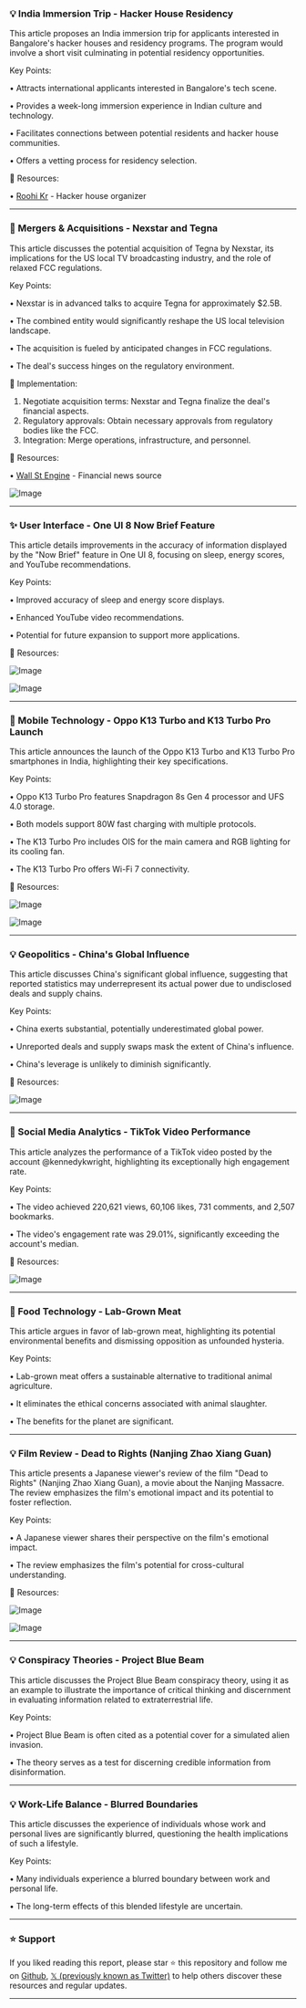 ### 💡 India Immersion Trip - Hacker House Residency

This article proposes an India immersion trip for applicants interested in Bangalore's hacker houses and residency programs.  The program would involve a short visit culminating in potential residency opportunities.

Key Points:

•  Attracts international applicants interested in Bangalore's tech scene.


•  Provides a week-long immersion experience in Indian culture and technology.


•  Facilitates connections between potential residents and hacker house communities.


•  Offers a vetting process for residency selection.



🔗 Resources:

• [Roohi Kr](https://x.com/roohi_kr) -  Hacker house organizer


---

### 🚀 Mergers & Acquisitions - Nexstar and Tegna

This article discusses the potential acquisition of Tegna by Nexstar, its implications for the US local TV broadcasting industry, and the role of relaxed FCC regulations.

Key Points:

•  Nexstar is in advanced talks to acquire Tegna for approximately $2.5B.


•  The combined entity would significantly reshape the US local television landscape.


•  The acquisition is fueled by anticipated changes in FCC regulations.


•  The deal's success hinges on the regulatory environment.



🚀 Implementation:

1.  Negotiate acquisition terms: Nexstar and Tegna finalize the deal's financial aspects.
2.  Regulatory approvals: Obtain necessary approvals from regulatory bodies like the FCC.
3.  Integration: Merge operations, infrastructure, and personnel.


🔗 Resources:

• [Wall St Engine](https://x.com/wallstengine) - Financial news source


![Image](https://pbs.twimg.com/media/GyD1JVpa8AAkj1A?format=jpg&name=small)


---

### ✨ User Interface - One UI 8 Now Brief Feature

This article details improvements in the accuracy of information displayed by the "Now Brief" feature in One UI 8, focusing on sleep, energy scores, and YouTube recommendations.

Key Points:

•  Improved accuracy of sleep and energy score displays.


•  Enhanced YouTube video recommendations.


•  Potential for future expansion to support more applications.



🔗 Resources:


![Image](https://pbs.twimg.com/media/GyDx2XcaMAAZzKy?format=jpg&name=small)


![Image](https://pbs.twimg.com/media/GyDx3yWaYAAdGU3?format=jpg&name=small)


---

### 🤖 Mobile Technology - Oppo K13 Turbo and K13 Turbo Pro Launch

This article announces the launch of the Oppo K13 Turbo and K13 Turbo Pro smartphones in India, highlighting their key specifications.

Key Points:

•  Oppo K13 Turbo Pro features Snapdragon 8s Gen 4 processor and UFS 4.0 storage.


•  Both models support 80W fast charging with multiple protocols.


•  The K13 Turbo Pro includes OIS for the main camera and RGB lighting for its cooling fan.


•  The K13 Turbo Pro offers Wi-Fi 7 connectivity.



🔗 Resources:


![Image](https://pbs.twimg.com/media/GyDxNfSWgAATXSD?format=png&name=small)


![Image](https://pbs.twimg.com/media/GyDxIjeX0AElJeN?format=png&name=small)


---

### 💡 Geopolitics - China's Global Influence

This article discusses China's significant global influence, suggesting that reported statistics may underrepresent its actual power due to undisclosed deals and supply chains.

Key Points:

•  China exerts substantial, potentially underestimated global power.


•  Unreported deals and supply swaps mask the extent of China's influence.


•  China's leverage is unlikely to diminish significantly.



🔗 Resources:


![Image](https://pbs.twimg.com/media/GyDvOJhWcAE1ask?format=jpg&name=small)


---

### 🚀 Social Media Analytics - TikTok Video Performance

This article analyzes the performance of a TikTok video posted by the account @kennedykwright, highlighting its exceptionally high engagement rate.

Key Points:

•  The video achieved 220,621 views, 60,106 likes, 731 comments, and 2,507 bookmarks.


•  The video's engagement rate was 29.01%, significantly exceeding the account's median.



🔗 Resources:


![Image](https://pbs.twimg.com/amplify_video_thumb/1954822754571558912/img/NNtMBVWCQJj3sEz5.jpg)


---

### 🤖 Food Technology - Lab-Grown Meat

This article argues in favor of lab-grown meat, highlighting its potential environmental benefits and dismissing opposition as unfounded hysteria.

Key Points:

•  Lab-grown meat offers a sustainable alternative to traditional animal agriculture.


•  It eliminates the ethical concerns associated with animal slaughter.


•  The benefits for the planet are significant.



---

### 💡 Film Review - Dead to Rights (Nanjing Zhao Xiang Guan)

This article presents a Japanese viewer's review of the film "Dead to Rights" (Nanjing Zhao Xiang Guan), a movie about the Nanjing Massacre.  The review emphasizes the film's emotional impact and its potential to foster reflection.

Key Points:

•  A Japanese viewer shares their perspective on the film's emotional impact.


•  The review emphasizes the film's potential for cross-cultural understanding.



🔗 Resources:


![Image](https://pbs.twimg.com/media/GyDo9rKboAA-nAl?format=jpg&name=small)


![Image](https://pbs.twimg.com/media/GyDo9rQaoAARomd?format=jpg&name=small)


---

### 💡 Conspiracy Theories - Project Blue Beam

This article discusses the Project Blue Beam conspiracy theory, using it as an example to illustrate the importance of critical thinking and discernment in evaluating information related to extraterrestrial life.

Key Points:

•  Project Blue Beam is often cited as a potential cover for a simulated alien invasion.


•  The theory serves as a test for discerning credible information from disinformation.



---

### 💡 Work-Life Balance - Blurred Boundaries

This article discusses the experience of individuals whose work and personal lives are significantly blurred, questioning the health implications of such a lifestyle.

Key Points:

•  Many individuals experience a blurred boundary between work and personal life.


•  The long-term effects of this blended lifestyle are uncertain.


---

### ⭐️ Support

If you liked reading this report, please star ⭐️ this repository and follow me on [Github](https://github.com/Drix10), [𝕏 (previously known as Twitter)](https://x.com/DRIX_10_) to help others discover these resources and regular updates.

---